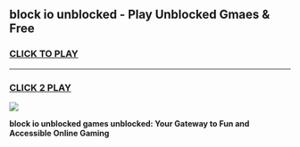 
## block io unblocked - Play Unblocked Gmaes & Free
<h3>
<a href="https://news.freeplayer.one?title=block_io_unblocked&ref=23F">CLICK TO PLAY</a></h3>
<hr>

<h3>
<a href="https://news.freeplayer.one?title=block_io_unblocked&ref=23F">CLICK 2 PLAY</a>
  
</h3>

<a href="https://news.freeplayer.one?title=block_io_unblocked&ref=23F/"><img src="https://clearcache.store/games.png"></a>


**block io unblocked games unblocked: Your Gateway to Fun and Accessible Online Gaming**
